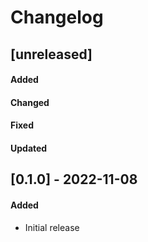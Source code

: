 # Changelog

## [unreleased]
#### Added

#### Changed

#### Fixed

#### Updated

## [0.1.0] - 2022-11-08
#### Added
- Initial release